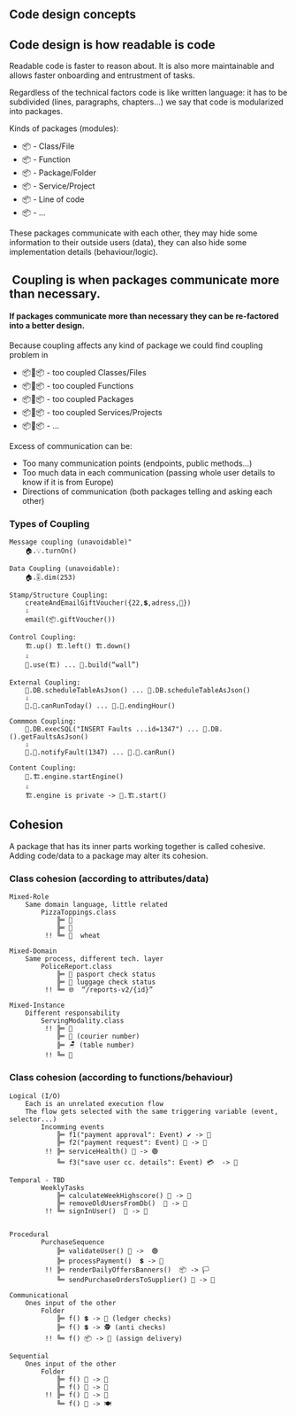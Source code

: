 ## Code design concepts

## Code design is how readable is code 

Readable code is faster to reason about. It is also more maintainable and allows faster onboarding and entrustment of tasks.

Regardless of the technical factors code is like written language: it has to be subdivided (lines, paragraphs, chapters...) we say that code is modularized into packages.

Kinds of packages (modules):
- 📦 - Class/File
- 📦 - Function
- 📦 - Package/Folder
- 📦 - Service/Project
- 📦 - Line of code
- 📦 - ...

These packages communicate with each other, they may hide some information to their outside users (data), they can also hide some implementation details (behaviour/logic). 

##  Coupling is when packages communicate more than necessary.
#### If packages communicate more than necessary they can be re-factored into a better design.

Because coupling affects any kind of package we could find coupling problem in 

- 📦🧶📦 - too coupled Classes/Files
- 📦🧶📦 - too coupled Functions 
- 📦🧶📦 - too coupled Packages
- 📦🧶📦 - too coupled Services/Projects
- 📦🧶📦 - ...

Excess of communication can be:
- Too many communication points (endpoints, public methods...)
- Too much data in each communication (passing whole user details to know if it is from Europe)
- Directions of communication (both packages telling and asking each other)

### Types of Coupling
```
Message coupling (unavoidable)"
    🏠.💡.turnOn()  

Data Coupling (unavoidable):
    🏠.🎚.dim(253)   

Stamp/Structure Coupling:
    createAndEmailGiftVoucher({22,💲,adress,🎨}) 
    ⇩              
    email(📦.giftVoucher())  

Control Coupling:
    🏗️.up() 🏗️.left() 🏗️.down()
    ⇩   
    👷.use(🏗️) ... 👷.build(“wall”) 

External Coupling:
    🚂.DB.scheduleTableAsJson() ... 🚝.DB.scheduleTableAsJson()
    ⇩                                               
    🚂.🏣.canRunToday() ... 🚝.🏬.endingHour()            

Commmon Coupling: 
    🚂.DB.execSQL("INSERT Faults ...id=1347") ... 🚝.DB.().getFaultsAsJson() 
    ⇩         
    🚂.🏣.notifyFault(1347) ... 🚝.🏬.canRun() 

Content Coupling:
    👷.🏗️.engine.startEngine() 
    ⇩   
    🏗️.engine is private -> 👷.🏗️.start()
```

## Cohesion
A package that has its inner parts working together is called cohesive.
Adding code/data to a package may alter its cohesion.
### Class cohesion (according to attributes/data)
```
Mixed-Role
    Same domain language, little related
        PizzaToppings.class
            ╠═ 🧀
            ╠═ 🍅
         !! ╚═ 🌾  wheat

Mixed-Domain
    Same process, different tech. layer
        PoliceReport.class 
            ╠═ 🛂 pasport check status
            ╠═ 🛃 luggage check status 
         !! ╚═ 🌐  “/reports-v2/{id}”

Mixed-Instance
    Different responsability
        ServingModality.class
         !! ╠═ 🧀
            ╠═ 🛵 (courier number)
            ╠═ 🪑 (table number)
         !! ╚═ 🍅
```
### Class cohesion (according to functions/behaviour)
```
Logical (I/O)
    Each is an unrelated execution flow
    The flow gets selected with the same triggering variable (event, selector...)
        Incomming events
            ╠═ f1("payment approval": Event) ✔️ -> 📢
            ╠═ f2("payment request": Event) 🎫 -> 🏦  
         !! ╠═ serviceHealth() 🧰 -> 🟢                          
            ╚═ f3("save user cc. details": Event) 💳  -> 👤

Temporal - TBD
        WeeklyTasks 
            ╠═ calculateWeekHighscore() 📒 -> 🏅
            ╠═ removeOldUsersFromDb()  👥 -> 👤                
         !! ╚═ signInUser()  👤 -> 📒


Procedural
        PurchaseSequence
            ╠═ validateUser() 👤 ->  🟢 
            ╠═ processPayment()  💲 -> 📒            
         !! ╠═ renderDailyOffersBanners()  📦 -> 🏳️                  
            ╚═ sendPurchaseOrdersToSupplier() 🎫 -> 🚚

Communicational
    Ones input of the other
        Folder
            ╠═ f() 💲 -> 📒 (ledger checks)
            ╠═ f() 💲 -> 🕵️ (anti checks)
         !! ╚═ f() 📦 -> 🚚 (assign delivery)

Sequential
    Ones input of the other
        Folder
            ╠═ f() 🐄 -> 🥩
            ╠═ f() 🥩 -> 🍔
         !! ╠═ f() 🌾 -> 🍚
            ╚═ f() 🍔 -> 🍽️
```
